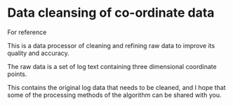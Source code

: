 # Data cleansing of co-ordinate data
For reference

This is a data processor of cleaning and refining raw data to improve its quality and accuracy.
    
The raw data is a set of log text containing three dimensional coordinate points.

This contains the original log data that needs to be cleaned, and I hope that some of the processing methods of the algorithm can be shared with you.